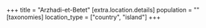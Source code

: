 +++
title = "Arzhadi-et-Betet"
[extra.location.details]
population = ""
[taxonomies]
location_type = ["country", "island"]
+++

